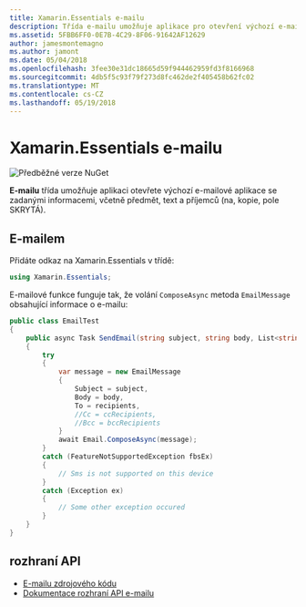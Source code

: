 ```yaml
---
title: Xamarin.Essentials e-mailu
description: Třída e-mailu umožňuje aplikace pro otevření výchozí e-mailové aplikace se zadanými informacemi, včetně předmět, text a příjemců (na, kopie, pole SKRYTÁ).
ms.assetid: 5FBB6FF0-0E7B-4C29-8F06-91642AF12629
author: jamesmontemagno
ms.author: jamont
ms.date: 05/04/2018
ms.openlocfilehash: 3fee30e31dc18665d59f944462959fd3f8166968
ms.sourcegitcommit: 4db5f5c93f79f273d8fc462de2f405458b62fc02
ms.translationtype: MT
ms.contentlocale: cs-CZ
ms.lasthandoff: 05/19/2018
---
```

# <a name="xamarinessentials-email"></a>Xamarin.Essentials e-mailu

![Předběžné verze NuGet](~/media/shared/pre-release.png)

**E-mailu** třída umožňuje aplikaci otevřete výchozí e-mailové aplikace se zadanými informacemi, včetně předmět, text a příjemců (na, kopie, pole SKRYTÁ).

## <a name="using-email"></a>E-mailem

Přidáte odkaz na Xamarin.Essentials v třídě:

```csharp
using Xamarin.Essentials;
```

E-mailové funkce funguje tak, že volání `ComposeAsync` metoda `EmailMessage` obsahující informace o e-mailu:

```csharp
public class EmailTest
{
    public async Task SendEmail(string subject, string body, List<string> recipients)
    {
        try
        {
            var message = new EmailMessage
            {
                Subject = subject,
                Body = body,
                To = recipients,
                //Cc = ccRecipients,
                //Bcc = bccRecipients
            }
            await Email.ComposeAsync(message);
        }
        catch (FeatureNotSupportedException fbsEx)
        {
            // Sms is not supported on this device
        }
        catch (Exception ex)
        {
            // Some other exception occured
        }
    }
}
```

## <a name="api"></a>rozhraní API

- [E-mailu zdrojového kódu](https://github.com/xamarin/Essentials/tree/master/Xamarin.Essentials/Email)
- [Dokumentace rozhraní API e-mailu](xref:Xamarin.Essentials.Email)
